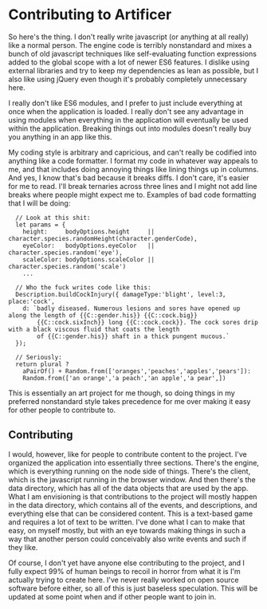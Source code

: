 # Contributing to Artificer

So here's the thing. I don't really write javascript (or anything at all really) like a normal person. The engine code
is terribly nonstandard and mixes a bunch of old javascript techniques like self-evaluating function expressions added
to the global scope with a lot of newer ES6 features. I dislike using external libraries and try to keep my
dependencies as lean as possible, but I also like using jQuery even though it's probably completely unnecessary here.

I really don't like ES6 modules, and I prefer to just include everything at once when the application is loaded. I
really don't see any advantage in using modules when everything in the application will eventually be used within the
application. Breaking things out into modules doesn't really buy you anything in an app like this.

My coding style is arbitrary and capricious, and can't really be codified into anything like a code formatter. I format
my code in whatever way appeals to me, and that includes doing annoying things like lining things up in columns. And
yes, I know that's bad because it breaks diffs. I don't care, it's easier for me to read. I'll break ternaries across
three lines and I might not add line breaks where people might expect me to. Examples of bad code formatting that I
will be doing:

```
  // Look at this shit:
  let params = {
    height:     bodyOptions.height     || character.species.randomHeight(character.genderCode),
    eyeColor:   bodyOptions.eyeColor   || character.species.random('eye'),
    scaleColor: bodyOptions.scaleColor || character.species.random('scale')
    ...

  // Who the fuck writes code like this:
  Description.buildCockInjury({ damageType:'blight', level:3, place:'cock',
    d: `badly diseased. Numerous lesions and sores have opened up along the length of {{C::gender.his}} {{C::cock.big}}
        {{C::cock.sixInch}} long {{C::cock.cock}}. The cock sores drip with a black viscous fluid that coats the length
        of {{C::gender.his}} shaft in a thick pungent mucous.`
  });

  // Seriously:
  return plural ?
    aPairOf() + Random.from(['oranges','peaches','apples','pears']):
    Random.from(['an orange','a peach','an apple','a pear',])
```

This is essentially an art project for me though, so doing things in my preferred nonstandard style takes precedence
for me over making it easy for other people to contribute to.

## Contributing

I would, however, like for people to contribute content to the project. I've organized the application into essentially
three sections. There's the engine, which is everything running on the node side of things. There's the client, which
is the javascript running in the browser window. And then there's the data directory, which has all of the data objects
that are used by the app. What I am envisioning is that contributions to the project will mostly happen in the data
directory, which contains all of the events, and descriptions, and everything else that can be considered content. This
is a text-based game and requires a lot of text to be written. I've done what I can to make that easy, on myself mostly,
but with an eye towards making things in such a way that another person could conceivably also write events and such if
they like.

Of course, I don't yet have anyone else contributing to the project, and I fully expect 99% of human beings to recoil
in horror from what it is I'm actually trying to create here. I've never really worked on open source software before
either, so all of this is just baseless speculation. This will be updated at some point when and if other people want
to join in.
